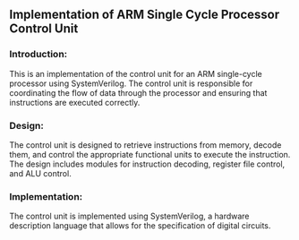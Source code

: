 ## Implementation of ARM Single Cycle Processor Control Unit


### Introduction:
This is an implementation of the control unit for an ARM single-cycle processor using SystemVerilog. The control unit is responsible for coordinating the flow of data through the processor and ensuring that instructions are executed correctly.

### Design:
The control unit is designed to retrieve instructions from memory, decode them, and control the appropriate functional units to execute the instruction. The design includes modules for instruction decoding, register file control, and ALU control.

### Implementation:
The control unit is implemented using SystemVerilog, a hardware description language that allows for the specification of digital circuits.
<!-- ### Usage:
To use the control unit, the design files can be compiled using a SystemVerilog compiler, such as Synopsys VCS or Cadence Incisive. The resulting netlist can be used to program an FPGA or ASIC for hardware testing. The testbenches can be run to verify the correctness of the design.-->
